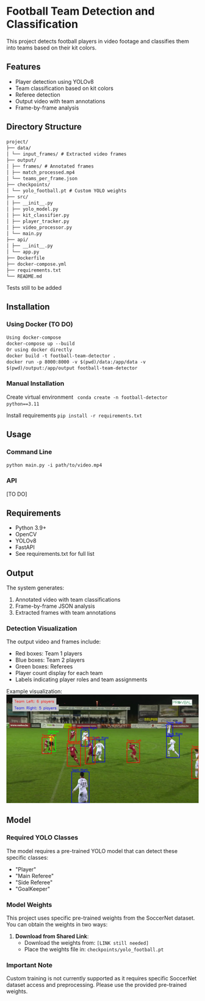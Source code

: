 # Football Team Detection and Classification

This project detects football players in video footage and classifies them into teams based on their kit colors.

## Features
- Player detection using YOLOv8
- Team classification based on kit colors
- Referee detection
- Output video with team annotations
- Frame-by-frame analysis

## Directory Structure
```
project/
├── data/
│ └── input_frames/ # Extracted video frames
├── output/
│ ├── frames/ # Annotated frames
│ ├── match_processed.mp4
│ └── teams_per_frame.json
├── checkpoints/
│ └── yolo_football.pt # Custom YOLO weights
├── src/
│ ├── __init__.py
│ ├── yolo_model.py
│ ├── kit_classifier.py
│ ├── player_tracker.py
│ ├── video_processor.py
│ └── main.py
├── api/
│ ├── __init__.py
│ └── app.py
├── Dockerfile
├── docker-compose.yml
├── requirements.txt
└── README.md
```
Tests still to be added

## Installation

### Using Docker (TO DO)

```
Using docker-compose
docker-compose up --build
Or using docker directly
docker build -t football-team-detector .
docker run -p 8000:8000 -v $(pwd)/data:/app/data -v $(pwd)/output:/app/output football-team-detector
```


### Manual Installation
Create virtual environment
` conda create -n football-detector python==3.11`

Install requirements
`pip install -r requirements.txt`



## Usage

### Command Line

```
python main.py -i path/to/video.mp4
```

### API

[TO DO]

## Requirements
- Python 3.9+
- OpenCV
- YOLOv8
- FastAPI
- See requirements.txt for full list

## Output
The system generates:
1. Annotated video with team classifications
2. Frame-by-frame JSON analysis
3. Extracted frames with team annotations


### Detection Visualization
The output video and frames include:
- Red boxes: Team 1 players
- Blue boxes: Team 2 players
- Green boxes: Referees
- Player count display for each team
- Labels indicating player roles and team assignments

Example visualization:
![Detection Example](docs/detection_example.jpg)

## Model

### Required YOLO Classes
The model requires a pre-trained YOLO model that can detect these specific classes:
- "Player"
- "Main Referee"
- "Side Referee"
- "GoalKeeper"

### Model Weights
This project uses specific pre-trained weights from the SoccerNet dataset. You can obtain the weights in two ways:

1. **Download from Shared Link**:
   - Download the weights from: `[LINK still needed]`
   - Place the weights file in: `checkpoints/yolo_football.pt`

### Important Note
Custom training is not currently supported as it requires specific SoccerNet dataset access and preprocessing. Please use the provided pre-trained weights.
